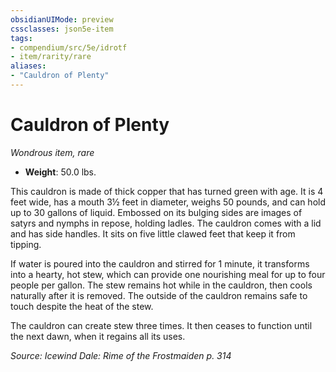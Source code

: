 ```yaml
---
obsidianUIMode: preview
cssclasses: json5e-item
tags:
- compendium/src/5e/idrotf
- item/rarity/rare
aliases: 
- "Cauldron of Plenty"
---
```

# Cauldron of Plenty
*Wondrous item, rare*  

- **Weight**: 50.0 lbs.

This cauldron is made of thick copper that has turned green with age. It is 4 feet wide, has a mouth 3½ feet in diameter, weighs 50 pounds, and can hold up to 30 gallons of liquid. Embossed on its bulging sides are images of satyrs and nymphs in repose, holding ladles. The cauldron comes with a lid and has side handles. It sits on five little clawed feet that keep it from tipping.

If water is poured into the cauldron and stirred for 1 minute, it transforms into a hearty, hot stew, which can provide one nourishing meal for up to four people per gallon. The stew remains hot while in the cauldron, then cools naturally after it is removed. The outside of the cauldron remains safe to touch despite the heat of the stew.

The cauldron can create stew three times. It then ceases to function until the next dawn, when it regains all its uses.

*Source: Icewind Dale: Rime of the Frostmaiden p. 314*